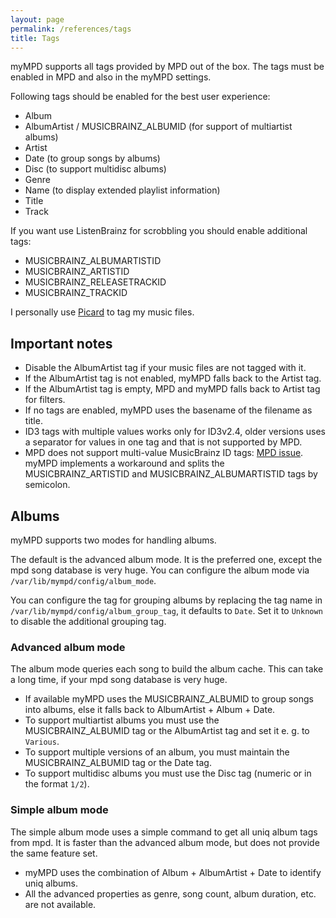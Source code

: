 ```yaml
---
layout: page
permalink: /references/tags
title: Tags
---
```


myMPD supports all tags provided by MPD out of the box. The tags must be enabled in MPD and also in the myMPD settings.

Following tags should be enabled for the best user experience:

- Album
- AlbumArtist / MUSICBRAINZ_ALBUMID (for support of multiartist albums)
- Artist
- Date (to group songs by albums)
- Disc (to support multidisc albums)
- Genre
- Name (to display extended playlist information)
- Title
- Track

If you want use ListenBrainz for scrobbling you should enable additional tags:

- MUSICBRAINZ_ALBUMARTISTID
- MUSICBRAINZ_ARTISTID
- MUSICBRAINZ_RELEASETRACKID
- MUSICBRAINZ_TRACKID

I personally use [Picard](https://picard.musicbrainz.org/) to tag my music files.

## Important notes

- Disable the AlbumArtist tag if your music files are not tagged with it.
- If the AlbumArtist tag is not enabled, myMPD falls back to the Artist tag.
- If the AlbumArtist tag is empty, MPD and myMPD falls back to Artist tag for filters.
- If no tags are enabled, myMPD uses the basename of the filename as title.
- ID3 tags with multiple values works only for ID3v2.4, older versions uses a separator for values in one tag and that is not supported by MPD.
- MPD does not support multi-value MusicBrainz ID tags: [MPD issue](https://github.com/MusicPlayerDaemon/MPD/issues/687). myMPD implements a workaround and splits the MUSICBRAINZ_ARTISTID and MUSICBRAINZ_ALBUMARTISTID tags by semicolon.

## Albums

myMPD supports two modes for handling albums.

The default is the advanced album mode. It is the preferred one, except the mpd song database is very huge. You can configure the album mode via `/var/lib/mympd/config/album_mode`.

You can configure the tag for grouping albums by replacing the tag name in `/var/lib/mympd/config/album_group_tag`, it defaults to `Date`. Set it to `Unknown` to disable the additional grouping tag.

### Advanced album mode

The album mode queries each song to build the album cache. This can take a long time, if your mpd song database is very huge.

- If available myMPD uses the MUSICBRAINZ_ALBUMID to group songs into albums, else it falls back to AlbumArtist + Album + Date.
- To support multiartist albums you must use the MUSICBRAINZ_ALBUMID tag or the AlbumArtist tag and set it e. g. to `Various`.
- To support multiple versions of an album, you must maintain the MUSICBRAINZ_ALBUMID tag or the Date tag.
- To support multidisc albums you must use the Disc tag (numeric or in the format `1/2`).

### Simple album mode

The simple album mode uses a simple command to get all uniq album tags from mpd. It is faster than the advanced album mode, but does not provide the same feature set.

- myMPD uses the combination of Album + AlbumArtist + Date to identify uniq albums.
- All the advanced properties as genre, song count, album duration, etc. are not available.
